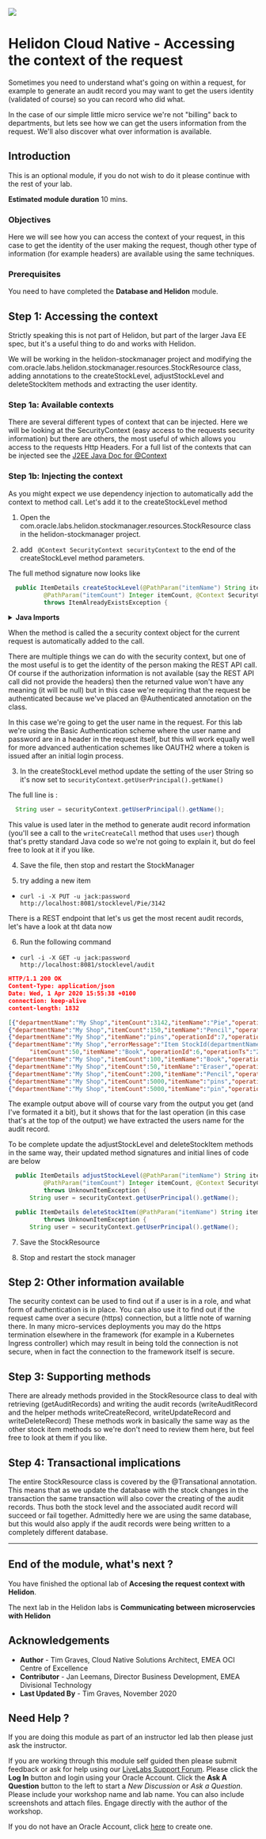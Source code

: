 ![](../../../../common/images/customer.logo2.png)

# Helidon Cloud Native - Accessing the context of the request

Sometimes you need to understand what's going on  within a request, for example to generate an audit record you may want to get the users identity (validated of course) so you can record who did what.

In the case of our simple little micro service we're not "billing" back to departments, but lets see how we can get the users information from the request. We'll also discover what over information is available.

## Introduction

This is an optional module, if you do not wish to do it please continue with the rest of your lab.

**Estimated module duration** 10 mins.

### Objectives

Here we will see how you can access the context of your request, in this case to get the identity of the user making the request, though other type of information (for example headers) are available using the same techniques.

### Prerequisites

You need to have completed the **Database and Helidon** module.

## Step 1: Accessing the context

Strictly speaking this is not part of Helidon, but part of the larger Java EE spec, but it's a useful thing to do and works with Helidon.

We will be working in the helidon-stockmanager project and modifying the com.oracle.labs.helidon.stockmanager.resources.StockResource class, adding annotations to the createStockLevel, adjustStockLevel and deleteStockItem methods and extracting the user identity.

### Step 1a: Available contexts

There are several different types of context that can be injected. Here we will be looking at the SecurityContext (easy access to the requests security information) but there are others, the most useful of which allows you access to the requests Http Headers. For a full list of the contexts that can be injected see the [J2EE Java Doc for @Context](https://docs.oracle.com/javaee/7/api/javax/ws/rs/core/Context.html)

### Step 1b: Injecting the context

As you might expect we use dependency injection to automatically add the context to method call. Let's add it to the createStockLevel method

  1. Open the com.oracle.labs.helidon.stockmanager.resources.StockResource class in the helidon-stockmanager project.

  2. add ` @Context SecurityContext securityContext` to the end of the createStockLevel method parameters.

The full method signature now looks like

  ```java
	public ItemDetails createStockLevel(@PathParam("itemName") String itemName,
			@PathParam("itemCount") Integer itemCount, @Context SecurityContext securityContext)
			throws ItemAlreadyExistsException {
```

<details><summary><b>Java Imports</b></summary>

You may need to add the following imports to the class

```java
import javax.ws.rs.core.Context;
import javax.ws.rs.core.SecurityContext;
```

---

</details>

When the method is called the a security context object for the current request is automatically added to the call.

There are multiple things we can do with the security context, but one of the most useful is to get the identity of the person making the REST API call. Of course if the authorization information is not available (say the REST API call did not provide the headers) then the returned value won't have any meaning (it will be null) but in this case we're requiring that the request be authenticated because we've placed an @Authenticated annotation on the class. 

In this case we're going to get the user name in the request. For this lab we're using the Basic Authentication scheme where the user name and password are in a header in the request itself, but this will work equally well for more advanced authentication schemes like OAUTH2 where a token is issued after an initial login process.

  3. In the createStockLevel method update the setting of the user String so it's now set to `securityContext.getUserPrincipal().getName()`

The full line is :

  ```java
	String user = securityContext.getUserPrincipal().getName();
```

This value is used later in the method to generate audit record information (you'll see a call to the `writeCreateCall` method that uses `user`) though that's pretty standard Java code so we're not going to explain it, but do feel free to look at it if you like.

  4. Save the file, then stop and restart the StockManager
  
  5. try adding a new item

  - `curl -i -X PUT -u jack:password http://localhost:8081/stocklevel/Pie/3142`
  
There is a REST endpoint that let's us get the most recent audit records, let's have a look at tht data now

  6. Run the following command 
  
  - `curl -i -X GET -u jack:password http://localhost:8081/stocklevel/audit`
  
  ```json
HTTP/1.1 200 OK
Content-Type: application/json
Date: Wed, 1 Apr 2020 15:55:38 +0100
connection: keep-alive
content-length: 1832

[{"departmentName":"My Shop","itemCount":3142,"itemName":"Pie","operationId":9,"operationTs":"2020-04-01T14:55:28.844Z[UTC]","operationType":"CREATE","operationUser":"jack","succeded":true},
{"departmentName":"My Shop","itemCount":150,"itemName":"Pencil","operationId":8,"operationTs":"2020-04-01T14:54:02.071Z[UTC]","operationType":"UPDATE","operationUser":"Unknown","succeded":true},
{"departmentName":"My Shop","itemName":"pins","operationId":7,"operationTs":"2020-04-01T14:53:53.054Z[UTC]","operationType":"DELETE","operationUser":"Unknown","succeded":true},
{"departmentName":"My Shop","errorMessage":"Item StockId(departmentName=My Shop, itemName=Book) already exists, can't create it again",
		"itemCount":50,"itemName":"Book","operationId":6,"operationTs":"2020-04-01T14:53:32.652Z[UTC]","operationType":"CREATE","operationUser":"Unknown","succeded":false},
{"departmentName":"My Shop","itemCount":100,"itemName":"Book","operationId":4,"operationTs":"2020-04-01T14:53:25.007Z[UTC]","operationType":"CREATE","operationUser":"Unknown","succeded":true},
{"departmentName":"My Shop","itemCount":50,"itemName":"Eraser","operationId":4,"operationTs":"2020-04-01T14:53:18.365Z[UTC]","operationType":"CREATE","operationUser":"Unknown","succeded":true},
{"departmentName":"My Shop","itemCount":200,"itemName":"Pencil","operationId":3,"operationTs":"2020-04-01T14:53:10.733Z[UTC]","operationType":"CREATE","operationUser":"Unknown","succeded":true},
{"departmentName":"My Shop","itemCount":5000,"itemName":"pins","operationId":2,"operationTs":"2020-04-01T14:52:48.024Z[UTC]","operationType":"CREATE","operationUser":"Unknown","succeded":true},
{"departmentName":"My Shop","itemCount":5000,"itemName":"pin","operationId":1,"operationTs":"2020-04-01T14:52:39.336Z[UTC]","operationType":"CREATE","operationUser":"Unknown","succeded":true}]
```

The example output above will of course vary from the output you get (and I've formated it a bit), but it shows that for the last operation (in this case that's at the top of the output) we have extracted the users name for the audit record.

To be complete update the adjustStockLevel and deleteStockItem methods in the same way, their updated method signatures and initial lines of code are below

  ```java
	public ItemDetails adjustStockLevel(@PathParam("itemName") String itemName,
			@PathParam("itemCount") Integer itemCount, @Context SecurityContext securityContext)
			throws UnknownItemException {
		String user = securityContext.getUserPrincipal().getName();
```


  ```java
	public ItemDetails deleteStockItem(@PathParam("itemName") String itemName, @Context SecurityContext securityContext)
			throws UnknownItemException {
		String user = securityContext.getUserPrincipal().getName();

```

  7. Save the StockResource 

  8. Stop and restart the stock manager
  
## Step 2: Other information available
The security context can be used to find out if a user is in a role, and what form of authentication is in place. You can also use it to find out if the request came over a secure (https) connection, but a little note of warning there. In many micro-services deployments you may do the https termination elsewhere in the framework (for example in a Kubernetes Ingress controller) which may result in being told the connection is not secure, when in fact the connection to the framework itself is secure.


## Step 3: Supporting methods

There are already methods provided in the StockResource class to deal with retrieving (getAuditRecords) and writing the audit records (writeAuditRecord and the helper methods writeCreateRecord, writeUpdateRecord and writeDeleteRecord) These methods work in basically the same way as the other stock item methods so we're don't need to review them here, but feel free to look at them if you like.

## Step 4: Transactional implications

The entire StockResource class is covered by the @Transational annotation. This means that as we update the database with the stock changes in the transaction the same transaction will also cover the creating of the audit records. Thus both the stock level and the associated audit record will succeed or fail together. Admittedly here we are using the same database, but this would also apply if the audit records were being written to a completely different database.

---

## End of the module, what's next ?

You have finished the optional lab of **Accesing the request context with Helidon**. 

The next lab in the Helidon labs is **Communicating between microservcies with Helidon**

## Acknowledgements

* **Author** - Tim Graves, Cloud Native Solutions Architect, EMEA OCI Centre of Excellence
* **Contributor** - Jan Leemans, Director Business Development, EMEA Divisional Technology
* **Last Updated By** - Tim Graves, November 2020

## Need Help ?

If you are doing this module as part of an instructor led lab then please just ask the instructor.

If you are working through this module self guided then please submit feedback or ask for help using our [LiveLabs Support Forum](https://community.oracle.com/tech/developers/categories/OCI%20Native%20Development). Please click the **Log In** button and login using your Oracle Account. Click the **Ask A Question** button to the left to start a *New Discussion* or *Ask a Question*.  Please include your workshop name and lab name.  You can also include screenshots and attach files.  Engage directly with the author of the workshop.

If you do not have an Oracle Account, click [here](https://profile.oracle.com/myprofile/account/create-account.jspx) to create one.